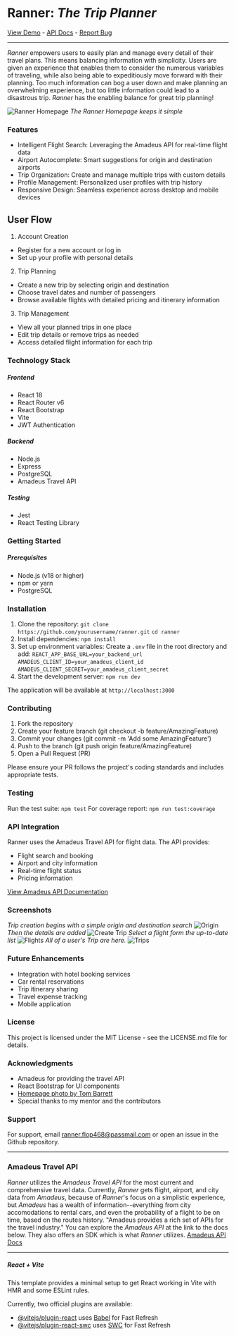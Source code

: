 # Ranner: *The Trip Planner*
[View Demo](https://capstone-2-frontend-zk5k.onrender.com) - [API Docs](https://developers.amadeus.com/self-service/apis-docs) - [Report Bug](ranner.flop468@passmail.com)


 ----

*Ranner* empowers users to easily plan and manage every detail of their travel plans. This means balancing information with simplicity. Users are given an experience that enables them to consider the numerous variables of traveling, while also being able to expeditiously move forward with their planning. Too much information can bog a user down and make planning an overwhelming experience, but too little information could lead to a disastrous trip. *Ranner* has the enabling balance for great trip planning! 

![Ranner Homepage](./assets/screenshots/Ranner-Homepage.png "Ranner Homepage")
*The Ranner Homepage keeps it simple*

### Features
- Intelligent Flight Search: Leveraging the Amadeus API for real-time flight data
- Airport Autocomplete: Smart suggestions for origin and destination airports
- Trip Organization: Create and manage multiple trips with custom details
- Profile Management: Personalized user profiles with trip history
- Responsive Design: Seamless experience across desktop and mobile devices

## User Flow

1. Account Creation
- Register for a new account or log in
- Set up your profile with personal details


2. Trip Planning
- Create a new trip by selecting origin and destination
- Choose travel dates and number of passengers
- Browse available flights with detailed pricing and itinerary information

3. Trip Management
- View all your planned trips in one place
- Edit trip details or remove trips as needed
- Access detailed flight information for each trip


### Technology Stack

##### Frontend

- React 18
- React Router v6
- React Bootstrap
- Vite
- JWT Authentication

##### Backend

- Node.js
- Express
- PostgreSQL
- Amadeus Travel API

##### Testing

- Jest
- React Testing Library

### Getting Started
##### Prerequisites

- Node.js (v18 or higher)
- npm or yarn
- PostgreSQL

### Installation

1. Clone the repository:
```git clone https://github.com/yourusername/ranner.git```
```cd ranner```
2. Install dependencies:
```npm install```
3. Set up environment variables: Create a `.env` file in the root directory and add:
```REACT_APP_BASE_URL=your_backend_url```
```AMADEUS_CLIENT_ID=your_amadeus_client_id```
```AMADEUS_CLIENT_SECRET=your_amadeus_client_secret```
4. Start the development server:
```npm run dev```

The application will be available at `http://localhost:3000`

### Contributing

1. Fork the repository
2. Create your feature branch (git checkout -b feature/AmazingFeature)
3. Commit your changes (git commit -m 'Add some AmazingFeature')
4. Push to the branch (git push origin feature/AmazingFeature)
5. Open a Pull Request (PR)

Please ensure your PR follows the project's coding standards and includes appropriate tests.

### Testing
Run the test suite:
```npm test```
For coverage report:
```npm run test:coverage```


### API Integration
Ranner uses the Amadeus Travel API for flight data. The API provides:

- Flight search and booking
- Airport and city information
- Real-time flight status
- Pricing information

[View Amadeus API Documentation](https://developers.amadeus.com/self-service/apis-docs)
### Screenshots
*Trip creation begins with a simple origin and destination search*
![Origin](./screenshots/Ranner-Origin.png)
*Then the details are added*
![Create Trip](./screenshots/Ranner-Create-Trip.png)
*Select a flight form the up-to-date list*
![Flights](./screenshots/Ranner-Flight-Offers.png)
*All of a user's Trip are here.*
![Trips](./screenshots/Ranner-Trips.png)

### Future Enhancements

- Integration with hotel booking services
- Car rental reservations
- Trip itinerary sharing
- Travel expense tracking
- Mobile application

### License
This project is licensed under the MIT License - see the LICENSE.md file for details.

### Acknowledgments
- Amadeus for providing the travel API
- React Bootstrap for UI components
- [Homepage photo by Tom Barrett](https://unsplash.com/photos/airplane-on-sky-during-golden-hour-M0AWNxnLaMw?utm_content=creditShareLink&utm_medium=referral&utm_source=unsplash)
- Special thanks to my mentor and the contributors

### Support
For support, email [ranner.flop468@passmail.com](ranner.flop468@passmail.com) or open an issue in the Github repository.

---

### Amadeus Travel API
*Ranner* utilizes the *Amadeus Travel API* for the most current and comprehensive travel data. Currently, *Ranner* gets flight, airport, and city data from *Amadeus*, because of *Ranner*'s focus on a simplistic experience, but *Amadeus* has a wealth of information--everything from city accomodations to rental cars, and even the probability of a flight to be on time, based on the routes history. 
"Amadeus provides a rich set of APIs for the travel industry."
You can explore the *Amadeus API* at the link to the docs below. They also offers an SDK which is what *Ranner* utilizes. 
[Amadeus API Docs](https://developers.amadeus.com/self-service/apis-docs)

---

##### React + Vite

This template provides a minimal setup to get React working in Vite with HMR and some ESLint rules.

Currently, two official plugins are available:

- [@vitejs/plugin-react](https://github.com/vitejs/vite-plugin-react/blob/main/packages/plugin-react/README.md) uses [Babel](https://babeljs.io/) for Fast Refresh
- [@vitejs/plugin-react-swc](https://github.com/vitejs/vite-plugin-react-swc) uses [SWC](https://swc.rs/) for Fast Refresh
